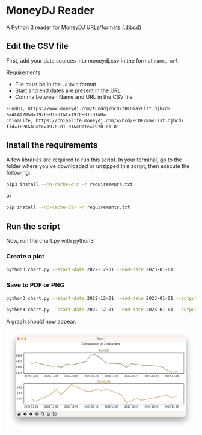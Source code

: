 # MoneyDJ Reader
A Python 3 reader for MoneyDJ URLs/formats (.djbcd)

## Edit the CSV file
First, add your data sources into moneydj.csv in the format `name, url`. 

Requirements:
- File must be in the `.djbcd` format
- Start and end dates are present in the URL 
- Comma between Name and URL in the CSV file

```csv
FundDJ, https://www.moneydj.com/funddj/bcd/tBCDNavList.djbcd?a=ACAI20&B=1970-01-01&C=1970-01-01&D=
ChinaLife, https://chinalife.moneydj.com/w/bcd/BCDFVNavList.djbcd?fid=TFPK&bDate=1970-01-01&eDate=1970-01-01
```

## Install the requirements
A few libraries are required to run this script. In your terminal, go to the folder where you've downloaded or unzipped this script, then execute the following:

```sh
pip3 install --no-cache-dir -r requirements.txt
```

or

```sh
pip install --no-cache-dir -r requirements.txt
```

## Run the script
Now, run the chart.py with python3:

### Create a plot
```sh
python3 chart.py --start-date 2022-12-01 --end-date 2023-01-01
```

### Save to PDF or PNG
```sh
python3 chart.py --start-date 2022-12-01 --end-date 2023-01-01 --output pdf
```

```sh
python3 chart.py --start-date 2022-12-01 --end-date 2023-01-01 --output png
```

A graph should now appear:

<img src="./graph.png" alt="Graph" width="640"/>